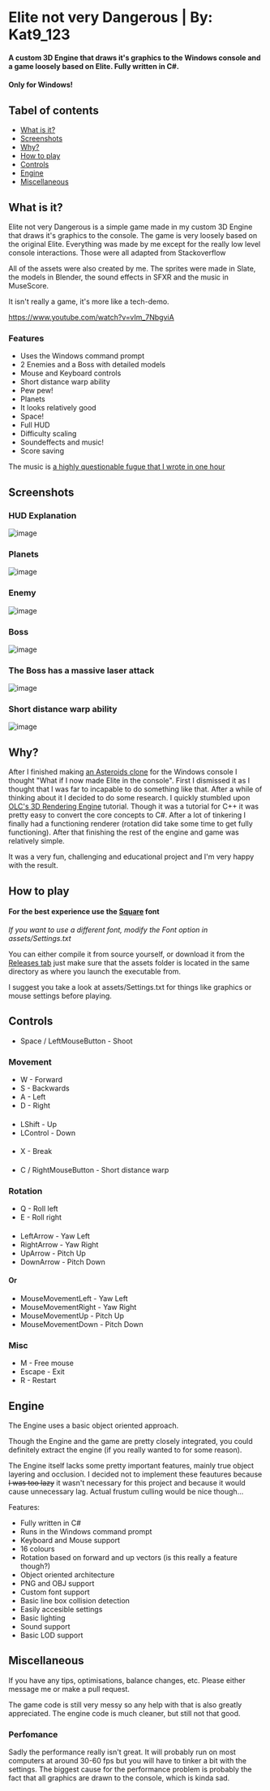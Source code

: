 # Elite not very Dangerous | By: Kat9_123
#### A custom 3D Engine that draws it's graphics to the Windows console and a game loosely based on Elite. Fully written in C#.
#### Only for Windows!
## Tabel of contents
- [What is it?](#what-is-it)
- [Screenshots](#screenshots)
- [Why?](#why)
- [How to play](#how-to-play)
- [Controls](#controls)
- [Engine](#engine)
- [Miscellaneous](#miscellaneous)


## What is it?
Elite not very Dangerous is a simple game made in my custom 3D Engine that draws it's graphics to the console.
The game is very loosely based on the original Elite. 
Everything was made by me except for the really low level console interactions. Those were all adapted from Stackoverflow

All of the assets were also created by me. The sprites were made in Slate, the models
in Blender, the sound effects in SFXR and the music in MuseScore.

It isn't really a game, it's more like a tech-demo.

https://www.youtube.com/watch?v=vIm_7NbgviA


### Features
- Uses the Windows command prompt
- 2 Enemies and a Boss with detailed models
- Mouse and Keyboard controls
- Short distance warp ability
- Pew pew!
- Planets
- It looks relatively good
- Space!
- Full HUD
- Difficulty scaling
- Soundeffects and music!
- Score saving

The music is <a href="https://www.youtube.com/watch?v=5w8NRdETNpA">a highly questionable fugue that I wrote in one hour</a>


## Screenshots
### HUD Explanation
![image](/screenshots/HUD.png)

### Planets
![image](/screenshots/Planets.png)

### Enemy
![image](/screenshots/Enemy.png)

### Boss
![image](/screenshots/Boss.png)

### The Boss has a massive laser attack
![image](/screenshots/BossLaser.png)

### Short distance warp ability
![image](/screenshots/Warp.png)

## Why?
After I finished making <a href="https://github.com/Kat9-123/Asteroids"> an Asteroids clone</a> for the Windows console
I thought "What if I now made Elite in the console". First I dismissed it as I thought
that I was far to incapable to do something like that. After a while of thinking about it I decided
to do some research. I quickly stumbled upon 
<a href="https://www.youtube.com/watch?v=ih20l3pJoeU">OLC's 3D Rendering Engine</a> tutorial. Though
it was a tutorial for C++ it was pretty easy to convert the core concepts to C#. After a lot of 
tinkering I finally had a functioning renderer (rotation did take some time to get fully functioning).
After that finishing the rest of the engine and game was relatively simple.

It was a very fun, challenging and educational project and I'm very happy with the result.



## How to play
#### For the best experience use the <a href="https://strlen.com/square/">Square</a> font
<i>If you want to use a different font, modify the Font option in assets/Settings.txt</i>


You can either compile it from source yourself, or download it from the <a href=https://github.com/Kat9-123/Elite/releases>Releases tab</a> just make sure that the assets folder is located in the same directory as where you launch the executable from.

I  suggest you take a look at assets/Settings.txt for things like graphics
or mouse settings before playing.



## Controls
- Space / LeftMouseButton - Shoot


### Movement
- W - Forward
- S - Backwards
- A - Left
- D - Right
####
- LShift - Up
- LControl - Down
####
- X - Break
####
- C / RightMouseButton - Short distance warp



### Rotation
- Q - Roll left
- E - Roll right
####
####
- LeftArrow - Yaw Left
- RightArrow - Yaw Right
- UpArrow - Pitch Up
- DownArrow - Pitch Down
#### Or
- MouseMovementLeft - Yaw Left
- MouseMovementRight - Yaw Right
- MouseMovementUp - Pitch Up
- MouseMovementDown - Pitch Down

### Misc
- M - Free mouse
- Escape - Exit
- R - Restart




## Engine
The Engine uses a basic object oriented approach.

Though the Engine and the game are pretty closely integrated, you could definitely extract the engine
(if you really wanted to for some reason). 

The Engine itself lacks some pretty important features,
mainly true object layering and occlusion. I decided not to implement these feautures because
<s>I was too lazy</s> it wasn't necessary for this project and because it would cause unnecessary lag.
Actual frustum culling would be nice though...


Features:
- Fully written in C#
- Runs in the Windows command prompt
- Keyboard and Mouse support
- 16 colours
- Rotation based on forward and up vectors (is this really a feature though?)
- Object oriented architecture
- PNG and OBJ support
- Custom font support
- Basic line box collision detection
- Easily accesible settings
- Basic lighting
- Sound support
- Basic LOD support



## Miscellaneous
If you have any tips, optimisations, balance changes, etc. Please either message me or make a pull request.

The game code is still very messy so any help with that is also greatly appreciated.
The engine code is much cleaner, but still not that good.

### Perfomance
Sadly the performance really isn't great. It will probably run on most computers
at around 30-60 fps but you will have to tinker a bit with the settings. The biggest cause for the
performance problem is probably the fact that all graphics are drawn to the console, which is
kinda sad.
